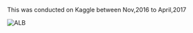 This was conducted on Kaggle between Nov,2016 to April,2017


![ALB](https://github.com/Prakashvanapalli/Pythoncodes/blob/master/Kaggle/NCFM/img_03521.jpg)
